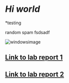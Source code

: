 <html>
<style>
body {
  background-image: url(https://user-images.githubusercontent.com/33038975/149264018-127cc632-2415-49df-88b9-d81db0dd678f.jpg);
  background-repeat: no-repeat;
  background-size:cover;
}
</style>
</html>

# *Hi world*
*testing

random spam fsdsadf

![windowsimage](https://user-images.githubusercontent.com/33038975/149262752-57a443eb-86e9-4a38-8634-883450d81c7b.jpeg)

## [Link to lab report 1](./lab1report.md)

## [Link to lab report 2](https://github.com/yangwestyyy21/cse15l-lab-reports/blob/8212e8dfdde7fa8af5814401891a9dfae91fc248/labreport2.md)
